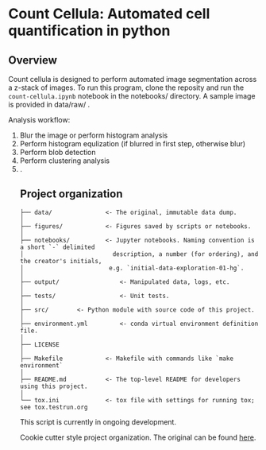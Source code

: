 # Count Cellula: Automated cell quantification in python 
 
 
 
 
  
## Overview

Count cellula is designed to perform automated image segmentation across a z-stack of images.  To run this program, clone the reposity and run the `count-cellula.ipynb` notebook in the notebooks/ directory. A sample image is provided in data/raw/ .
  
  Analysis workflow:  
<ol>
<li> Blur the image or perform histogram analysis</li>
<li> Perform histogram equlization (if blurred in first step, otherwise blur)</li>
<li> Perform blob detection</li>
<li> Perform clustering analysis</li>
<li> .</li>


## Project organization

``` │
├── data/               <- The original, immutable data dump. 
│
├── figures/            <- Figures saved by scripts or notebooks.
│
├── notebooks/          <- Jupyter notebooks. Naming convention is a short `-` delimited 
│                         description, a number (for ordering), and the creator's initials,
│                        e.g. `initial-data-exploration-01-hg`.
│
├── output/					<- Manipulated data, logs, etc.
│
├── tests/					<- Unit tests.
│
├── src/		<- Python module with source code of this project.
│
├── environment.yml			<- conda virtual environment definition file.
│
├── LICENSE
│
├── Makefile            <- Makefile with commands like `make environment`
│
├── README.md           <- The top-level README for developers using this project.
│
└── tox.ini             <- tox file with settings for running tox; see tox.testrun.org
```
 This script is currently in ongoing development. 
   
   
 
   
   
   
   
 Cookie cutter style project organization. The original can be found [here](https://github.com/hgrif/example-project).
